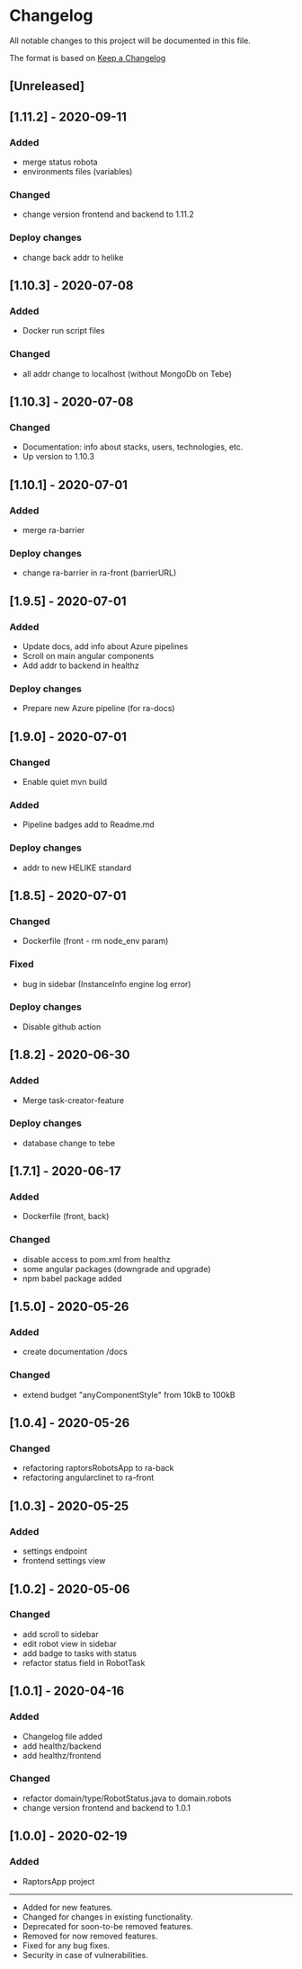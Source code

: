 # Changelog
All notable changes to this project will be documented in this file.

The format is based on [Keep a Changelog](https://keepachangelog.com/en/1.0.0/)

## [Unreleased]


## [1.11.2] - 2020-09-11
### Added
- merge status robota
- environments files (variables)
### Changed
- change version frontend and backend to  1.11.2
### Deploy changes
- change back addr to helike

## [1.10.3] - 2020-07-08
### Added
- Docker run script files
### Changed
- all addr change to localhost (without MongoDb on Tebe)

## [1.10.3] - 2020-07-08
### Changed
- Documentation: info about stacks, users, technologies, etc.
- Up version to 1.10.3

## [1.10.1] - 2020-07-01
### Added
- merge ra-barrier
### Deploy changes
- change ra-barrier in ra-front (barrierURL) 

## [1.9.5] - 2020-07-01
### Added
- Update docs, add info about Azure pipelines
- Scroll on main angular components
- Add addr to backend in healthz
### Deploy changes
- Prepare new Azure pipeline (for ra-docs)

## [1.9.0] - 2020-07-01
### Changed
- Enable quiet mvn build
### Added
- Pipeline badges add to Readme.md
### Deploy changes
- addr to new HELIKE standard

## [1.8.5] - 2020-07-01
### Changed
- Dockerfile (front - rm node_env param)
### Fixed
- bug in sidebar (InstanceInfo engine log error)
### Deploy changes
- Disable github action

## [1.8.2] - 2020-06-30
### Added
- Merge task-creator-feature
### Deploy changes
- database change to tebe

## [1.7.1] - 2020-06-17
### Added
- Dockerfile (front, back)
### Changed
- disable access to pom.xml from healthz
- some angular packages (downgrade and upgrade)
- npm babel package added

## [1.5.0] - 2020-05-26
### Added
- create documentation /docs
### Changed
- extend budget "anyComponentStyle" from 10kB to 100kB

## [1.0.4] - 2020-05-26
### Changed
- refactoring raptorsRobotsApp to ra-back
- refactoring angularclinet to ra-front

## [1.0.3] - 2020-05-25
### Added
- settings endpoint
- frontend settings view


## [1.0.2] - 2020-05-06
### Changed
- add scroll to sidebar
- edit robot view in sidebar
- add badge to tasks with status
- refactor status field in RobotTask

## [1.0.1] - 2020-04-16
### Added
- Changelog file added
- add healthz/backend
- add healthz/frontend
### Changed
- refactor domain/type/RobotStatus.java to domain.robots
- change version frontend and backend to  1.0.1


## [1.0.0] - 2020-02-19
### Added
- RaptorsApp project



-----------------------------------------------------------
- Added for new features.
- Changed for changes in existing functionality.
- Deprecated for soon-to-be removed features.
- Removed for now removed features.
- Fixed for any bug fixes.
- Security in case of vulnerabilities.
